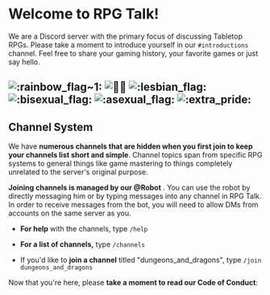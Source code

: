 # Welcome to RPG Talk!

We are a Discord server with the primary focus of discussing Tabletop RPGs. Please take a moment to introduce yourself in our `#introductions` channel. Feel free to share your gaming history, your favorite games or just say hello.

##  ![:rainbow_flag~1:](https://cdn.discordapp.com/emojis/681882396282454176.png?v=1) ![:transgender_flag:](https://cdn.discordapp.com/emojis/681882380533104659.png?v=1) ![:lesbian_flag:](https://cdn.discordapp.com/emojis/707407401199861827.png?v=1) ![:bisexual_flag:](https://cdn.discordapp.com/emojis/681882327730618578.png?v=1) ![:asexual_flag:](https://cdn.discordapp.com/emojis/681882278887948305.png?v=1) ![:extra_pride:](https://cdn.discordapp.com/emojis/458996094517641226.png?v=1) 

## Channel System

We have **numerous channels that are hidden when you first join to keep your channels list short and simple**. Channel topics span from specific RPG systems to general things like game mastering to things completely unrelated to the server's original purpose.  

**Joining channels is managed by our @Robot** . You can use the robot by directly messaging him or by typing messages into any channel in RPG Talk. In order to receive messages from the bot, you will need to allow DMs from accounts on the same server as you. 

* **For help** with the channels, type `/help` 
* **For a list of channels,** type `/channels` 

* If you'd like to **join a channel** titled "dungeons_and_dragons", type `/join dungeons_and_dragons`

Now that you're here, please **take a moment to read our Code of Conduct**: